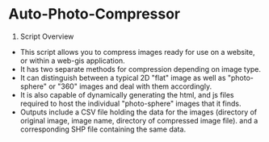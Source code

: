 # Auto-Photo-Compressor

1. Script Overview

- This script allows you to compress images ready for use on a website, or within a web-gis application.
- It has two separate methods for compression depending on image type. 
- It can distinguish between a typical 2D "flat" image as well as "photo-sphere" or "360" images and deal with them accordingly.
- It is also capable of dynamically generating the html, and js files required to host the individual "photo-sphere" images that it finds.
- Outputs include a CSV file holding the data for the images (directory of original image, image name, directory of compressed image file). and a corresponding SHP file containing the same data.
